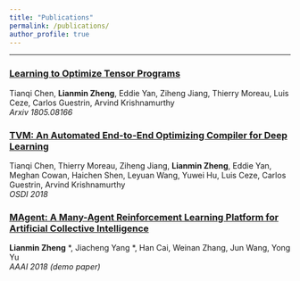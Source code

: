 ```yaml
---
title: "Publications"
permalink: /publications/
author_profile: true
---
```


---
### [Learning to Optimize Tensor Programs](https://arxiv.org/abs/1805.08166) 
Tianqi Chen, **Lianmin Zheng**, Eddie Yan, Ziheng Jiang, Thierry Moreau, Luis Ceze, Carlos Guestrin, Arvind Krishnamurthy  
_Arxiv 1805.08166_

### [TVM: An Automated End-to-End Optimizing Compiler for Deep Learning](https://arxiv.org/abs/1802.04799)
Tianqi Chen, Thierry Moreau, Ziheng Jiang, **Lianmin Zheng**, Eddie Yan, Meghan Cowan, Haichen Shen, Leyuan Wang, Yuwei Hu, Luis Ceze, Carlos Guestrin, Arvind Krishnamurthy  
_OSDI 2018_

### [MAgent: A Many-Agent Reinforcement Learning Platform for Artificial Collective Intelligence](https://arxiv.org/abs/1712.00600)
**Lianmin Zheng** \*, Jiacheng Yang \*, Han Cai, Weinan Zhang, Jun Wang, Yong Yu  
_AAAI 2018 (demo paper)_


